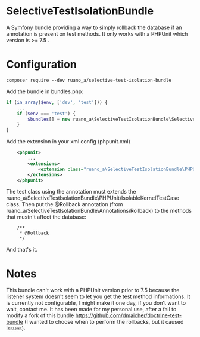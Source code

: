 # SelectiveTestIsolationBundle
A Symfony bundle providing a way to simply rollback the database if an annotation is present on test methods.
It only works with a PHPUnit which version is >= 7.5 .
# Configuration

~~~~
composer require --dev ruano_a/selective-test-isolation-bundle
~~~~

Add the bundle in bundles.php:

```php
if (in_array($env, ['dev', 'test'])) {
    ...
    if ($env === 'test') {
        $bundles[] = new ruano_a\SelectiveTestIsolationBundle\SelectiveTestIsolationBundle();
    }
}
```

Add the extension in your xml config (phpunit.xml)

```xml
    <phpunit>
        ...
        <extensions>
            <extension class="ruano_a\SelectiveTestIsolationBundle\PHPUnit\PHPUnitExtension" />
        </extensions>
    </phpunit>
```

The test class using the annotation must extends the ruano_a\SelectiveTestIsolationBundle\PHPUnit\IsolableKernelTestCase class.
Then put the @Rollback annotation (from ruano_a\SelectiveTestIsolationBundle\Annotations\Rollback) to the methods that mustn't affect the database:

```
    /**
     * @Rollback
     */
```

And that's it.

# Notes
This bundle can't work with a PHPUnit version prior to 7.5 because the listener system doesn't seem to let you get
the test method informations.
It is currently not configurable, I might make it one day, if you don't want to wait, contact me.
It has been made for my personal use, after a fail to modify a fork of this bundle
https://github.com/dmaicher/doctrine-test-bundle (I wanted to choose when to perform the rollbacks, but it caused issues).